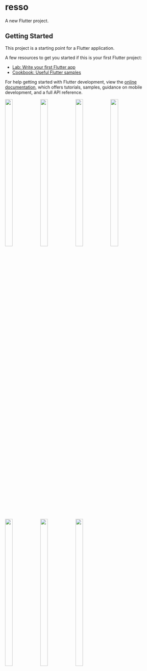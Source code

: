 # resso

A new Flutter project.

## Getting Started

This project is a starting point for a Flutter application.

A few resources to get you started if this is your first Flutter project:

- [Lab: Write your first Flutter app](https://docs.flutter.dev/get-started/codelab)
- [Cookbook: Useful Flutter samples](https://docs.flutter.dev/cookbook)

For help getting started with Flutter development, view the
[online documentation](https://docs.flutter.dev/), which offers tutorials,
samples, guidance on mobile development, and a full API reference.
<p>
 <img src = "https://user-images.githubusercontent.com/115798958/228231260-ca25e745-db56-47c7-a74f-13bbf447366c.png"width=22% height=35%>
 <img src = "https://user-images.githubusercontent.com/115798958/228231418-64c27530-4640-4699-82fd-088ffcd3d612.png"width=22% height=35%>
 <img src = "https://user-images.githubusercontent.com/115798958/227844888-b8eec3fd-3167-44f6-bfeb-63e462d7a21d.png"width=22% height=35%>
 <img src = "https://user-images.githubusercontent.com/115798958/227844954-d000384a-a283-4ad1-9153-ccfbb3c6fb43.png"width=22% height=35%>
 <img src = "https://user-images.githubusercontent.com/115798958/227845008-296bde21-f429-46df-9801-83248a1f9271.png"width=22% height=35%>
 <img src = "https://user-images.githubusercontent.com/115798958/227845078-b73b30fc-3782-44f8-b66a-57af51c2c9a1.png"width=22% height=35%>
 <img src = "https://user-images.githubusercontent.com/115798958/227845139-93f0572b-f414-48f1-9999-efcaea1fe3e4.png"width=22% height=35%>
</p>


